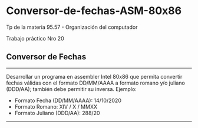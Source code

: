 # Conversor-de-fechas-ASM-80x86

Tp de la materia 95.57 - Organización del computador

Trabajo práctico Nro 20

## Conversor de Fechas 
**************************************************************************************************
Desarrollar un programa en assembler Intel 80x86 que permita convertir fechas válidas con el 
formato DD/MM/AAAA a formato romano y/o juliano (DDD/AA); también debe permitir su inversa.
Ejemplo:
 - Formato Fecha (DD/MM/AAAA): 14/10/2020
 - Formato Romano: XIV / X / MMXX
 - Formato Juliano (DDD/AA): 288/20
****************************************************************************************************
